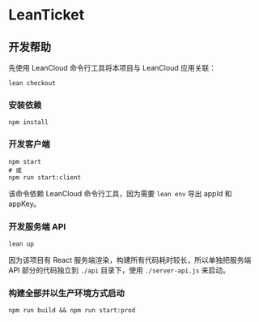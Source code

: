 # LeanTicket

## 开发帮助

先使用 LeanCloud 命令行工具将本项目与 LeanCloud 应用关联：

```
lean checkout
```

### 安装依赖

```
npm install
```

### 开发客户端

```
npm start
# 或
npm run start:client
```
该命令依赖 LeanCloud 命令行工具，因为需要 `lean env` 导出 appId 和 appKey。

### 开发服务端 API

```
lean up
```
因为该项目有 React 服务端渲染，构建所有代码耗时较长，所以单独把服务端 API 部分的代码独立到 `./api` 目录下，使用 `./server-api.js` 来启动。

### 构建全部并以生产环境方式启动
```
npm run build && npm run start:prod
```
